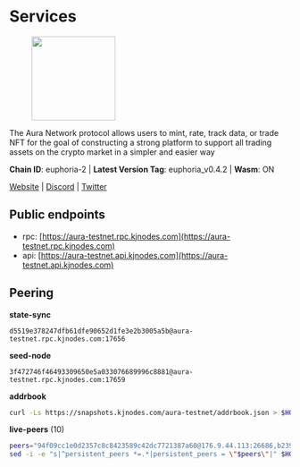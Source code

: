 # Services

<figure><img src="https://raw.githubusercontent.com/kj89/testnet_manuals/main/pingpub/logos/aura.png" width="150" alt=""><figcaption></figcaption></figure>

The Aura Network protocol allows users to mint, rate, track data,  or trade NFT for the goal of constructing a strong platform to  support all trading assets on the crypto market in a simpler and easier way

**Chain ID**: euphoria-2 | **Latest Version Tag**: euphoria_v0.4.2 | **Wasm**: ON

[Website](https://aura.network) | [Discord](https://discord.gg/hpvF5QcWRf) | [Twitter](https://twitter.com/AuraNetworkHQ)


## Public endpoints

* rpc: [https://aura-testnet.rpc.kjnodes.com](https://aura-testnet.rpc.kjnodes.com)
* api: [https://aura-testnet.api.kjnodes.com](https://aura-testnet.api.kjnodes.com)

## Peering

**state-sync**

```text
d5519e378247dfb61dfe90652d1fe3e2b3005a5b@aura-testnet.rpc.kjnodes.com:17656
```

**seed-node**

```text
3f472746f46493309650e5a033076689996c8881@aura-testnet.rpc.kjnodes.com:17659
```

**addrbook**
```bash
curl -Ls https://snapshots.kjnodes.com/aura-testnet/addrbook.json > $HOME/.aura/config/addrbook.json
```

**live-peers** (10)
```bash
peers="94f09cc1e0d2357c8c8423589c42dc7721387a60@176.9.44.113:26686,b2394ad608075aa405cdf4ab55e36376d93f7b1d@65.108.206.118:56656,f4047b504d4d5faa47a9044ab48bd29837051d79@5.161.141.144:26656,fdcc8f1ca406213d79947c5f38920a085ed90c0f@144.202.72.17:26676,d5519e378247dfb61dfe90652d1fe3e2b3005a5b@65.109.68.190:17656,5b2758dfcbcbc19b9a0ee04c09008b67c98cd7d9@162.244.35.40:24656,0770c2687cc34d59ca62270960d3ffcad6e42cf8@65.108.233.44:21656,003686d978739de9988cbfcc6e120c2db41f87b5@65.109.30.12:46656,7812205773ac30f3d47200ac2391c79896c60135@54.254.220.113:26656,b130852645cc3d7925cfccd14d97425a2260e7ec@65.109.82.106:19656"
sed -i -e "s|^persistent_peers *=.*|persistent_peers = \"$peers\"|" $HOME/.aura/config/config.toml
```
